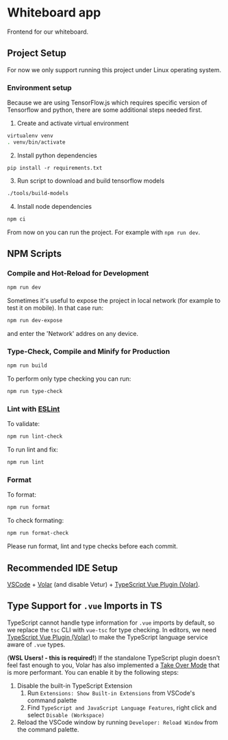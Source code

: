 # Whiteboard app

Frontend for our whiteboard.

## Project Setup

For now we only support running this project under Linux operating system.

### Environment setup

Because we are using TensorFlow.js which requires specific version of Tensorflow
and python, there are some additional steps needed first.

1. Create and activate virtual environment
```sh
virtualenv venv
. venv/bin/activate
```
2. Install python dependencies
```
pip install -r requirements.txt
```
3. Run script to download and build tensorflow models
```sh
./tools/build-models
```
4. Install node dependencies
```sh
npm ci
```

From now on you can run the project. For example with `npm run dev`.

## NPM Scripts

### Compile and Hot-Reload for Development

```sh
npm run dev
```

Sometimes it's useful to expose the project in local network (for example to test
it on mobile). In that case run:
```sh
npm run dev-expose
```
and enter the 'Network' addres on any device.

### Type-Check, Compile and Minify for Production

```sh
npm run build
```

To perform only type checking you can run:
```sh
npm run type-check
```

### Lint with [ESLint](https://eslint.org/)

To validate:
```sh
npm run lint-check
```

To run lint and fix:
```sh
npm run lint
```

### Format

To format:
```sh
npm run format
```

To check formating:
```sh
npm run format-check
```

Please run format, lint and type checks before each commit.

## Recommended IDE Setup

[VSCode](https://code.visualstudio.com/) + [Volar](https://marketplace.visualstudio.com/items?itemName=Vue.volar) (and disable Vetur) + [TypeScript Vue Plugin (Volar)](https://marketplace.visualstudio.com/items?itemName=Vue.vscode-typescript-vue-plugin).

## Type Support for `.vue` Imports in TS

TypeScript cannot handle type information for `.vue` imports by default, so we replace the `tsc` CLI with `vue-tsc` for type checking. In editors, we need [TypeScript Vue Plugin (Volar)](https://marketplace.visualstudio.com/items?itemName=Vue.vscode-typescript-vue-plugin) to make the TypeScript language service aware of `.vue` types.

(**WSL Users! - this is required!**) If the standalone TypeScript plugin doesn't feel fast enough to you, Volar has also implemented a [Take Over Mode](https://github.com/johnsoncodehk/volar/discussions/471#discussioncomment-1361669) that is more performant. You can enable it by the following steps:

1. Disable the built-in TypeScript Extension
    1) Run `Extensions: Show Built-in Extensions` from VSCode's command palette
    2) Find `TypeScript and JavaScript Language Features`, right click and select `Disable (Workspace)`
2. Reload the VSCode window by running `Developer: Reload Window` from the command palette.
